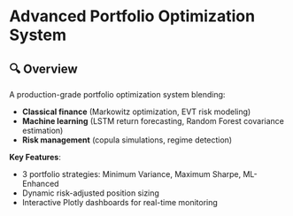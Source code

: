 # Advanced Portfolio Optimization System

## 🔍 Overview
A production-grade portfolio optimization system blending:
- **Classical finance** (Markowitz optimization, EVT risk modeling)
- **Machine learning** (LSTM return forecasting, Random Forest covariance estimation)
- **Risk management** (copula simulations, regime detection)

**Key Features**:
- 3 portfolio strategies: Minimum Variance, Maximum Sharpe, ML-Enhanced
- Dynamic risk-adjusted position sizing
- Interactive Plotly dashboards for real-time monitoring

